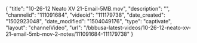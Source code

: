 {
    "title": "10-26-12 Neato XV 21-Email-5MB.mov",
    "description": "",
    "channelid": "111091684",
    "videoid": "111179738",
    "date_created": "1502923048",
    "date_modified": "1504049176",
    "type": "captivate",
    "layout": "channelVideo",
    "url": "\/bbbusa-latest-videos\/10-26-12-neato-xv-21-email-5mb-mov-2-notes\/111091684-111179738"
}